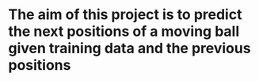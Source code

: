 # The aim of this project is to predict the next positions of a moving ball given training data and the previous positions

